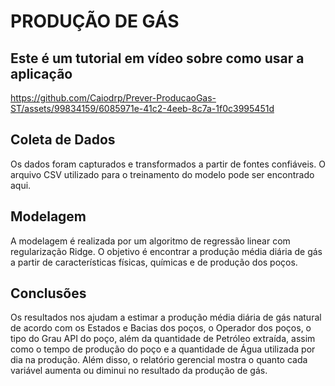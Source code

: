 # PRODUÇÃO DE GÁS 

## Este é um tutorial em vídeo sobre como usar a aplicação


https://github.com/Caiodrp/Prever-ProducaoGas-ST/assets/99834159/6085971e-41c2-4eeb-8c7a-1f0c3995451d


## Coleta de Dados

Os dados foram capturados e transformados a partir de fontes confiáveis. O arquivo CSV utilizado para o treinamento do modelo pode ser encontrado aqui.

## Modelagem

A modelagem é realizada por um algoritmo de regressão linear com regularização Ridge. O objetivo é encontrar a produção média diária de gás a partir de características físicas, químicas e de produção dos poços.

## Conclusões

Os resultados nos ajudam a estimar a produção média diária de gás natural de acordo com os Estados e Bacias dos poços, o Operador dos poços, o tipo do Grau API do poço, além da quantidade de Petróleo extraída, assim como o tempo de produção do poço e a quantidade de Água utilizada por dia na produção. Além disso, o relatório gerencial mostra o quanto cada variável aumenta ou diminui no resultado da produção de gás.
